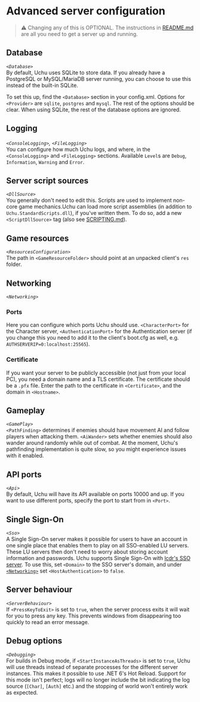 # Advanced server configuration
> ⚠️ Changing any of this is OPTIONAL. The instructions in [README.md](README.md) are all you need to get a server up and running.

## Database
_`<Database>`_  
By default, Uchu uses SQLite to store data. If you already have a PostgreSQL or MySQL/MariaDB server running, you can choose to use this instead of the built-in SQLite.

To set this up, find the `<Database>` section in your config.xml. Options for `<Provider>` are `sqlite`, `postgres` and `mysql`. The rest of the options should be clear. When using SQLite, the rest of the database options are ignored.

## Logging
_`<ConsoleLogging>`, `<FileLogging>`_  
You can configure how much Uchu logs, and where, in the `<ConsoleLogging>` and `<FileLogging>` sections. Available `Level`s are `Debug`, `Information`, `Warning` and `Error`.

## Server script sources
_`<DllSource>`_  
You generally don't need to edit this. Scripts are used to implement non-core game mechanics.Uchu can load more script assemblies (in addition to `Uchu.StandardScripts.dll`), if you've written them. To do so, add a new `<ScriptDllSource>` tag (also see [SCRIPTING.md](Uchu.Python/SCRIPTING.md)).

## Game resources
_`<ResourcesConfiguration>`_  
The path in `<GameResourceFolder>` should point at an unpacked client's `res` folder.

## Networking
_`<Networking>`_
### Ports
Here you can configure which ports Uchu should use. `<CharacterPort>` for the Character server, `<AuthenticationPort>` for the Authentication server (if you change this you need to add it to the client's boot.cfg as well, e.g. `AUTHSERVERIP=0:localhost:25565`).

### Certificate
If you want your server to be publicly accessible (not just from your local PC), you need a domain name and a TLS certificate. The certificate should be a `.pfx` file. Enter the path to the certificate in `<Certificate>`, and the domain in `<Hostname>`.

## Gameplay
_`<GamePlay>`_  
`<PathFinding>` determines if enemies should have movement AI and follow players when attacking them. `<AiWander>` sets whether enemies should also wander around randomly while out of combat. At the moment, Uchu's pathfinding implementation is quite slow, so you might experience issues with it enabled.

## API ports
_`<Api>`_  
By default, Uchu will have its API available on ports 10000 and up. If you want to use different ports, specify the port to start from in `<Port>`.

## Single Sign-On
_`<Sso>`_  
A Single Sign-On server makes it possible for users to have an account in one single place that enables them to play on all SSO-enabled LU servers. These LU servers then don't need to worry about storing account information and passwords. Uchu supports Single Sign-On with [lcdr's SSO server](https://github.com/lcdr/sso_auth). To use this, set `<Domain>` to the SSO server's domain, and under [`<Networking>`](#networking) set `<HostAuthentication>` to `false`.

## Server behaviour
_`<ServerBehaviour>`_  
If `<PressKeyToExit>` is set to `true`, when the server process exits it will wait for you to press any key. This prevents windows from disappearing too quickly to read an error message.

## Debug options
_`<Debugging>`_  
For builds in Debug mode, if `<StartInstanceAsThreads>` is set to `true`, Uchu will use threads instead of separate processes for the different server instances. This makes it possible to use .NET 6's Hot Reload. Support for this mode isn't perfect; logs will no longer include the bit indicating the log source (`[Char]`, `[Auth]` etc.) and the stopping of world won't entirely work as expected.
